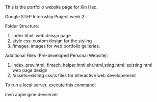 This is the portfolio website page for Xin Hao.

Google STEP Internship Project week 2.

Folder Structure:
1. index.html: web deisgn page
2. style.css: custom design for the styling
3. /images: images for web portfolio galleries.

Additional Files (Pre-developed Personal Website):
1. index_prev.html, fintech_helper.html,ehr.html,sting.html: existing html web page design
2. /assets:existing css/js files for interactive web developement

To run a local server, execute this
command:

mvn appengine:devserver
